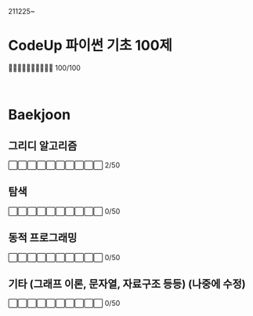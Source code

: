 211225~


# CodeUp 파이썬 기초 100제 
🔳🔳🔳🔳🔳🔳🔳🔳🔳🔳 100/100

<br>

# Baekjoon


## 그리디 알고리즘
⬜⬜⬜⬜⬜⬜⬜⬜⬜⬜ 2/50
<br>

## 탐색
⬜⬜⬜⬜⬜⬜⬜⬜⬜⬜ 0/50
<br>

## 동적 프로그래밍
⬜⬜⬜⬜⬜⬜⬜⬜⬜⬜ 0/50
<br>

## 기타 (그래프 이론, 문자열, 자료구조 등등) (나중에 수정)
⬜⬜⬜⬜⬜⬜⬜⬜⬜⬜ 0/50
<br>
